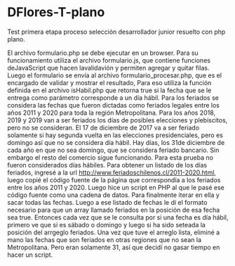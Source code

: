# DFlores-T-plano
Test primera etapa proceso selección desarrollador junior resuelto con php plano.

El archivo formulario.php se debe ejecutar en un browser. Para su funcionamiento utiliza el archivo formulario.js, que contiene funciones deJavaScript que hacen lavalidavión y permiten agregar y quitar filas.
Luego el formulario se envía al archivo formulario_procesar.php, que es el encargado de validar y mostrar el resultado, Para eso utiliza la función definida en el archivo isHabil.php que retorna true si la fecha que se le entrega como parámetro corresponde a un día hábil.
Para los feriados se considera las fechas que fueron dictadas como feriados legales entre los años 2011 y 2020 para toda la región Metropolitana.
Para los años  2018, 2019 y 2019 van a ser feriados los días de posibles elecciones y plebiscitos, pero no se consideran.
El 17 de diciembre de 2017 va a ser feriado solamente si hay segunda vuelta en las elecciones presidenciales, pero es domingo así que no se considera día hábil.
Hay días, los 31de diciembre de cada año en que no sea domingo, que se considera feriado bancario. Sin embargo el resto del comercio sigue funcionando. Para esta prueba no fueron considerados días hábiles.
Para obtener un listado de los días feriados, ingresé a la url http://www.feriadoschilenos.cl/2011-2020.html, luego copié el código fuente de la página que correspondía a los feriados entre los años 2011 y 2020.
Luego hice un script en PHP al que le pasé ese código fuente como una cadena de datos.
Para finalmente iterar en ella y sacar todas las fechas.
Luego a ese listado de fechas le di el formato necesario para que un array llamado feriados en la posición de esa fecha sea true. Entonces cada vez que se le consulta por si una fecha es día hábil, primero ve que si es sábado o domingo y luego si ha sido seteada la posición del arrgeglo feriados.
Una vez que tuve el arreglo lista, eliminé a mano las fechas que son feriados en otras regiones que no sean la Metropolitana. Pero eran solamente 31, así que decidí no gasar tiempo en hacer un script.
